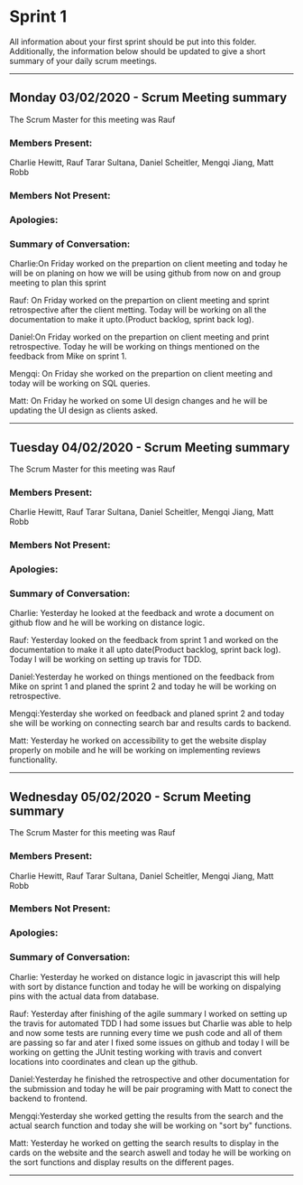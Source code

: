 # Sprint 1

All information about your first sprint should be put into this folder. Additionally, the information below should be updated to give a short summary of your daily scrum meetings.

---

## Monday 03/02/2020 - Scrum Meeting summary
The Scrum Master for this meeting was Rauf
### Members Present:
Charlie Hewitt, Rauf Tarar Sultana, Daniel Scheitler, Mengqi Jiang, Matt Robb

### Members Not Present:

### Apologies:

### Summary of Conversation:
Charlie:On Friday worked on the prepartion on client meeting and today he will be on planing on how we will be using github from now on and group meeting to plan this sprint 

Rauf: On Friday worked on the prepartion on client meeting and sprint retrospective after the client metting. Today will be working on all the documentation to make it upto.(Product backlog, sprint back log).

Daniel:On Friday worked on the prepartion on client meeting and print retrospective. Today he will be working on things mentioned on the feedback from Mike on sprint 1.

Mengqi: On Friday she worked on the prepartion on client meeting and today will be working on SQL queries.

Matt: On Friday he worked on some UI design changes and he will be updating the UI design as clients asked.

---------------------------------------------------------------------------------------------------------------------------------


## Tuesday 04/02/2020 - Scrum Meeting summary
The Scrum Master for this meeting was Rauf
### Members Present:
Charlie Hewitt, Rauf Tarar Sultana, Daniel Scheitler, Mengqi Jiang, Matt Robb

### Members Not Present:

### Apologies:

### Summary of Conversation:
Charlie: Yesterday he looked at the feedback and wrote a document on github flow and he will be working on distance logic.

Rauf: Yesterday looked on the feedback from sprint 1 and  worked on the documentation to make it all upto date(Product backlog, sprint back log). Today I will be working on setting up travis for TDD.

Daniel:Yesterday he worked on things mentioned on the feedback from Mike on sprint 1 and planed the sprint 2 and today he will be working on retrospective.

Mengqi:Yesterday she worked on feedback and planed sprint 2 and today she will be working on connecting search bar and results cards to backend.

Matt: Yesterday he worked on accessibility to get the website display properly on mobile and he will be working on implementing reviews functionality.

---------------------------------------------------------------------------------------------------------------------------------

## Wednesday 05/02/2020 - Scrum Meeting summary
The Scrum Master for this meeting was Rauf
### Members Present:
Charlie Hewitt, Rauf Tarar Sultana, Daniel Scheitler, Mengqi Jiang, Matt Robb

### Members Not Present:

### Apologies:

### Summary of Conversation:
Charlie: Yesterday he worked on distance logic in javascript this will help with sort by distance function and today he will be working on dispalying pins with the actual data from database.

Rauf: Yesterday after finishing of the agile summary I worked on setting up the travis for automated TDD I had some issues but Charlie was able to help and now some tests are running every time we push code and all of them are passing so far and ater I fixed some issues on github and today I will be working on getting the JUnit testing working with travis and convert locations into coordinates and clean up the github.

Daniel:Yesterday he finished the retrospective and other documentation for the submission and today he will be pair programing with Matt to conect the backend to frontend. 

Mengqi:Yesterday she worked getting the results from the search and the actual search function and today she will be working on "sort by" functions.

Matt: Yesterday he worked on getting the search results to display in the cards on the website and the search aswell and today he will be working on the sort functions and display results on the different pages.

---------------------------------------------------------------------------------------------------------------------------------

